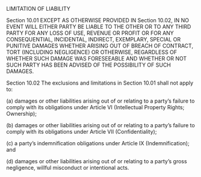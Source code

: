 LIMITATION OF LIABILITY

Section 10.01	EXCEPT AS OTHERWISE PROVIDED IN Section 10.02, IN NO EVENT WILL EITHER PARTY BE LIABLE TO THE OTHER OR TO ANY THIRD PARTY FOR ANY LOSS OF USE, REVENUE OR PROFIT OR FOR ANY CONSEQUENTIAL, INCIDENTAL, INDIRECT, EXEMPLARY, SPECIAL OR PUNITIVE DAMAGES WHETHER ARISING OUT OF BREACH OF CONTRACT, TORT (INCLUDING NEGLIGENCE) OR OTHERWISE, REGARDLESS OF WHETHER SUCH DAMAGE WAS FORESEEABLE AND WHETHER OR NOT SUCH PARTY HAS BEEN ADVISED OF THE POSSIBILITY OF SUCH DAMAGES.

Section 10.02	The exclusions and limitations in Section 10.01 shall not apply to:

(a)	damages or other liabilities arising out of or relating to a party’s failure to comply with its obligations under Article VI (Intellectual Property Rights; Ownership); 

(b)	damages or other liabilities arising out of or relating to a party’s failure to comply with its obligations under Article VII (Confidentiality);

(c)	a party’s indemnification obligations under Article IX (Indemnification); and

(d)	damages or other liabilities arising out of or relating to a party’s gross negligence, willful misconduct or intentional acts.